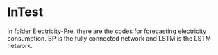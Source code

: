 # InTest

In folder Electricity-Pre, there are the codes for forecasting electricity consumption. BP is the fully connected network and LSTM is the LSTM network.